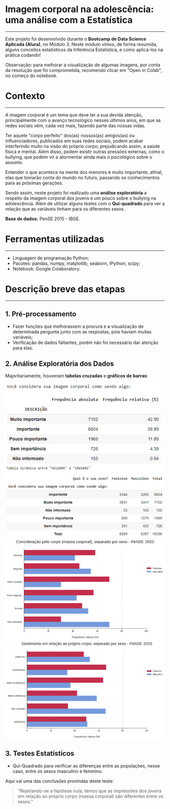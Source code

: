 # Imagem corporal na adolescência: uma análise com a Estatística
---
Este projeto foi desenvolvido durante o **Bootcamp de Data Science Aplicada (Alura)**, no Módulo 3. Neste módulo vimos, de forma resumida, alguns conceitos estatísticos da Inferência Estatística, e como aplicá-los na prática codando!

Observação: para melhorar a visualização de algumas imagens, por conta da resolução que foi comprometida, recomendo clicar em "Open in Colab", no começo do *notebook*.
# Contexto
---
A imagem corporal é um tema que deve ter a sua devida atenção, principalmente com o avanço tecnológico nesses últimos anos, em que as redes sociais vêm, cada vez mais, fazendo parte das nossas vidas.

Ter aquele "corpo perfeito" dos(as) nossos(as) amigos(as) ou influenciadores, publicados em suas redes sociais, podem acabar interferindo muito na visão do próprio corpo, prejudicando assim, a saúde física e mental. Além disso, podem existir outras pressões externas, como o bullying, que podem vir a atormentar ainda mais o psicológico sobre o assunto.

Entender o que acontece na mente dos menores é muito importante, afinal, elas que tomarão conta do mundo no futuro, passando os conhecimentos para as próximas gerações.

Sendo assim, neste projeto foi realizado uma **análise exploratória** a respeito da imagem corporal dos jovens e um pouco sobre o bullying na adolescência. Além de utilizar alguns testes com o **Qui-quadrado** para ver a relação que as variáveis tinham para os diferentes sexos.

**Base de dados:** PenSE 2015 - IBGE.

# Ferramentas utilizadas
---
- Linguagem de programação Python;
- Pacotes: pandas, numpy, matplotlib, seaborn, IPython, scipy;
- Notebook: Google Colaboratory.

# Descrição breve das etapas
---
## 1. Pré-processamento
- Fazer funções que melhorassem a procura e a visualização de determinada pergunta junto com as respostas, pois haviam muitas variáveis;
- Verificação de dados faltantes, porém não foi necessário dar atenção para elas.

## 2. Análise Exploratória dos Dados
Majoritariamente, houveram **tabelas cruzadas** e **gráficos de barras**:

![](https://github.com/Emersonmiady/imagem-corporal-ds/blob/main/img/corp_impression.png?raw=true)
![](https://github.com/Emersonmiady/imagem-corporal-ds/blob/main/img/sex_corp_impression.png?raw=true)
![](https://github.com/Emersonmiady/imagem-corporal-ds/blob/main/img/corp_consideration.png?raw=true)
![](https://github.com/Emersonmiady/imagem-corporal-ds/blob/main/img/corp_sentiment.png?raw=true)

## 3. Testes Estatísticos
- Qui-Quadrado para verificar as diferenças entre as populações, nesse caso, entre os sexos masculino e feminino.
 
Aqui vai uma das conclusões provindas deste teste:
> "Rejeitando-se a hipótese nula, temos que as impressões dos jovens em relação ao próprio corpo (massa corporal) são diferentes entre os sexos."
